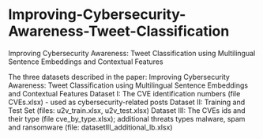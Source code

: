 # Improving-Cybersecurity-Awareness-Tweet-Classification
Improving Cybersecurity Awareness: Tweet Classification using Multilingual Sentence Embeddings and Contextual Features

The three datasets described in the paper: Improving Cybersecurity Awareness: Tweet Classification using Multilingual Sentence Embeddings and Contextual Features
	  Dataset I: The CVE identification numbers (file CVEs.xlsx) - used as cybersecurity-related posts
	  Dataset II: Training and Test Set (files: u2v_train.xlsx, u2v_test.xlsx)
 		Dataset III: The CVEs ids and their type (file cve_by_type.xlsx); additional threats types malware, spam and ransomware (file: datasetIII_additional_lb.xlsx)
